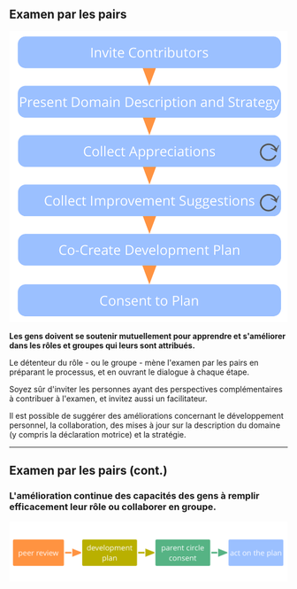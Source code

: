 ## Examen par les pairs

![right,fit](img/process/peer-review.png)

**Les gens doivent se soutenir mutuellement pour apprendre et s'améliorer dans les rôles et groupes qui leurs sont attribués.**

Le détenteur du rôle - ou le groupe - mène l'examen par les pairs en préparant le processus, et en ouvrant le dialogue à chaque étape.

Soyez sûr d'inviter les personnes ayant des perspectives complémentaires à contribuer à l'examen, et invitez aussi un facilitateur.

Il est possible de suggérer des améliorations concernant le développement personnel, la collaboration, des mises à jour sur la description du domaine (y compris la déclaration motrice) et la stratégie.

* * *

## Examen par les pairs (cont.)

### L'amélioration continue des capacités des gens à remplir efficacement leur rôle ou collaborer en groupe.

![inline,fit](img/evolution/development-process.png)